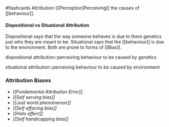 #flashcards 
Attribution::[[Perception|Perceiving]] the causes of [[behaviour]].
<!--SR:!2023-11-05,1,230-->
#### Dispositional vs Situational Attribution
Dispositional says that the way someone behaves is due to there genetics just who they are meant to be. Situational says that the [[behaviour]] is due to the environment. Both are prone to forms of [[Bias]].

dispositional attribution::perceiving behaviour to be caused by genetics
<!--SR:!2023-11-07,3,268-->
situational attribution::perceiving behaviour to be caused by environment
<!--SR:!2023-11-07,3,268-->

### Attribution Biases
* *[[Fundamental Attribution Error]]*. 
* *[[Self serving bias]]*
* *[[Just world phenomenon]]*
* *[[Self effacing bias]]*
* *[[Halo effect]]*
* *[[Self handicapping bias]]*